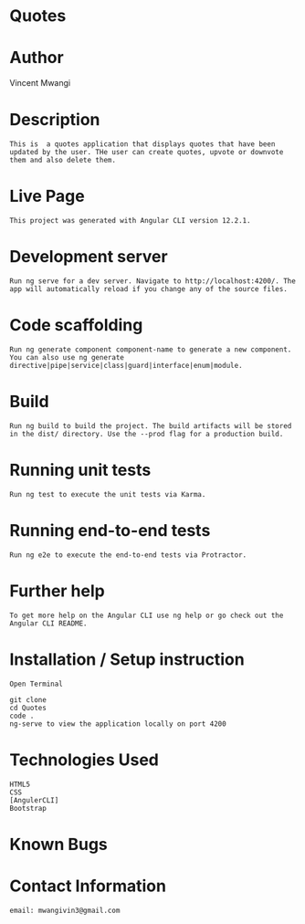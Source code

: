 # Quotes

# Author
 Vincent Mwangi

# Description
    This is  a quotes application that displays quotes that have been updated by the user. THe user can create quotes, upvote or downvote them and also delete them.

# Live Page


    This project was generated with Angular CLI version 12.2.1.

# Development server
    Run ng serve for a dev server. Navigate to http://localhost:4200/. The app will automatically reload if you change any of the source files.

# Code scaffolding
    Run ng generate component component-name to generate a new component. You can also use ng generate directive|pipe|service|class|guard|interface|enum|module.

# Build
    Run ng build to build the project. The build artifacts will be stored in the dist/ directory. Use the --prod flag for a production build.

# Running unit tests
    Run ng test to execute the unit tests via Karma.

# Running end-to-end tests
    Run ng e2e to execute the end-to-end tests via Protractor.

# Further help
    To get more help on the Angular CLI use ng help or go check out the Angular CLI README.

# Installation / Setup instruction
    Open Terminal

    git clone 
    cd Quotes
    code . 
    ng-serve to view the application locally on port 4200

# Technologies Used
    HTML5
    CSS
    [AngulerCLI]
    Bootstrap
    
# Known Bugs
    
# Contact Information

    email: mwangivin3@gmail.com

